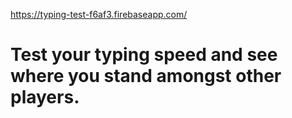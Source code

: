 https://typing-test-f6af3.firebaseapp.com/

# Test your typing speed and see where you stand amongst other players.

